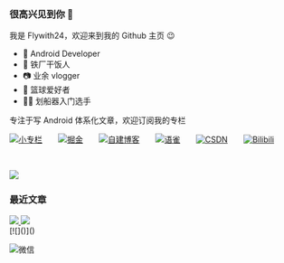 ### 很高兴见到你 👋


我是 Flywith24，欢迎来到我的 Github 主页 😉

- 📱 Android Developer
- 🍚 铁厂干饭人
- 📷 业余 vlogger
- 🏀 篮球爱好者
- 🚣🏻 划船器入门选手


专注于写 Android 体系化文章，欢迎订阅我的专栏


[![小专栏](https://cdn.jsdelivr.net/gh/Flywith24/Album/img/20201216150338.png)](https://xiaozhuanlan.com/detail)&emsp;&emsp;[![掘金](https://cdn.jsdelivr.net/gh/Flywith24/Album/img/20201216150413.png)](https://juejin.cn/user/219558054476792/columns)&emsp;&emsp;[![自建博客](https://cdn.jsdelivr.net/gh/Flywith24/Album/img/20201216151326.png)](https://flywith24.gitee.io)&emsp;&emsp;[![语雀](https://cdn.jsdelivr.net/gh/Flywith24/Album/img/20201216150234.png)](https://www.yuque.com/flywith24)&emsp;&emsp;[![CSDN](https://cdn.jsdelivr.net/gh/Flywith24/Album/img/20201216150204.png)](https://blog.csdn.net/fly_with_24)&emsp;&emsp;[![Bilibili](https://cdn.jsdelivr.net/gh/Flywith24/Album/img/20201231135933.png)](https://space.bilibili.com/354140435)

<br/>

![](https://github-readme-stats.vercel.app/api?username=Flywith24&count_private=true&show_icons=true&hide=prs&hide_title=true")

### 最近文章
<a href="https://juejin.cn/user/219558054476792/posts/">
<img src="https://github-readme-juejin-recent-article-flywith24.vercel.app/juejin?id=1081575170900958&limit=5"/>
<img src="https://github-readme-juejin-recent-article-flywith24.vercel.app/xiaozhuanlan?id=detail&limit=5"/>
</a>
<br/>
[![]()]()

![微信](https://cdn.jsdelivr.net/gh/Flywith24/Album/img/20201216152154.png)

